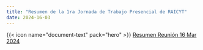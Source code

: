 ```yaml
---
title: "Resumen de la 1ra Jornada de Trabajo Presencial de RAICYT"
date: 2024-16-03
---
```



{{< icon name="document-text" pack="hero" >}} [Resumen Reunión 16 Mar 2024](Resumen1Jornadapresencial.pdf)

